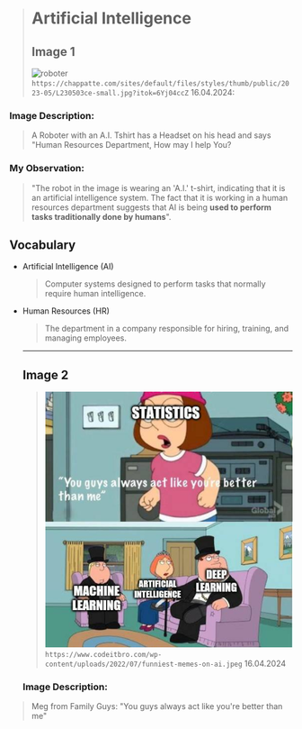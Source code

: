 
> # Artificial Intelligence
>
> ## Image 1
> ![roboter](https://chappatte.com/sites/default/files/styles/thumb/public/2023-05/L230503ce-small.jpg?itok=6Yj04ccZ) `https://chappatte.com/sites/default/files/styles/thumb/public/2023-05/L230503ce-small.jpg?itok=6Yj04ccZ`
> 16.04.2024:

 ### Image Description: 
 >A Roboter with an A.I. Tshirt has a Headset on his head and says "Human Resources Department, How may I help You?

 ### My Observation:
 > "The robot in the image is wearing an 'A.I.' t-shirt, indicating that it is an artificial intelligence system. The fact that it is working in a human resources department suggests that AI is being **used to perform tasks traditionally done by humans**".

 ## Vocabulary

 - Artificial Intelligence (AI)
   > Computer systems designed to perform tasks that normally require human intelligence.
- Human Resources (HR)
  > The department in a company responsible for hiring, training, and managing employees.

  ---

  ## Image 2
  > ![megFamilyGuysMeme](https://github.com/vsvito420/marp/blob/4bb2b31dcf4c0fff3ae53f4f72624913e14bb32d/English/AI/funniest-memes-on-ai.jpeg)`https://www.codeitbro.com/wp-content/uploads/2022/07/funniest-memes-on-ai.jpeg`
  > 16.04.2024

   ### Image Description: 
 >Meg from Family Guys: "You guys always act like you're better than me" 
